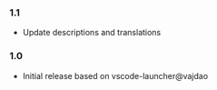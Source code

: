 ### 1.1

* Update descriptions and translations


### 1.0

* Initial release based on vscode-launcher@vajdao